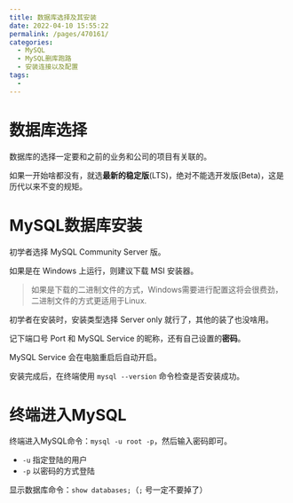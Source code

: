 ```yaml
---
title: 数据库选择及其安装
date: 2022-04-10 15:55:22
permalink: /pages/470161/
categories:
  - MySQL
  - MySQL删库跑路
  - 安装连接以及配置
tags:
  - 
---
```

# 数据库选择

数据库的选择一定要和之前的业务和公司的项目有关联的。

如果一开始啥都没有，就选**最新的稳定版**(LTS)，绝对不能选开发版(Beta)，这是历代以来不变的规矩。

# MySQL数据库安装

初学者选择 MySQL Community Server 版。

如果是在 Windows 上运行，则建议下载 MSI 安装器。

> 如果是下载的二进制文件的方式，Windows需要进行配置这将会很费劲，二进制文件的方式更适用于Linux.

初学者在安装时，安装类型选择 Server only 就行了，其他的装了也没啥用。

记下端口号 Port 和 MySQL Service 的昵称，还有自己设置的**密码**。

MySQL Service 会在电脑重启后自动开启。

安装完成后，在终端使用 `mysql --version` 命令检查是否安装成功。

# 终端进入MySQL

终端进入MySQL命令：`mysql -u root -p`，然后输入密码即可。
- `-u` 指定登陆的用户
- `-p` 以密码的方式登陆

显示数据库命令：`show databases;`（`;` 号一定不要掉了）
